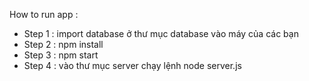 How to run app : 
- Step 1 : import database ở thư mục database vào máy của các bạn
- Step 2 : npm install 
- Step 3 : npm start 
- Step 4 : vào thư mục server chạy lệnh node server.js
